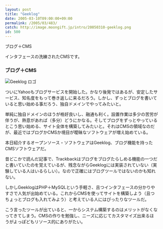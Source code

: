 ```yaml
---
layout: post
title: "Geeklog"
date: 2005-03-10T09:00:00+09:00
permalink: /2005/03/483/
catch: http://image.moongift.jp/intro/20050310-geeklog.png
id: 500
---
```

ブログ＋CMS
  
インタフェースの洗練されたCMSです。  
<!--more-->  

### ブログ＋CMS
  

![Geeklog ロゴ](http://image.moongift.jp/intro/20050310-geeklog.png "Geeklog ロゴ")

  

ついにYahooもブログサービスを開始した。かなり後発ではあるが、安定したサービス、知名度をもって巻き返しに来るだろう。しかし、ずっとブログを書いていると思い始める事だろう、独自ドメインでやってみたいと。

  

単純に独自ドメインのほうが格好良いし、融通も利く。設置作業は多少の苦労が伴うが、熱意があれば（多分）どうにかなる。そしてブログをずっとやっているとこう思い始める、サイト全体を構築してみたいと。それはCMSの領域なのだが、最近ではブログかCMSか境目が曖昧なソフトウェアが増え始めている。

  

本日紹介するオープンソース・ソフトウェアはGeeklog、ブログ機能を持ったCMSソフトウェアだ。

  

昔どこかで読んだ記事で、Trackbackはブログをブログたらしめる機能の一つだと書いていたのを覚えているが、残念ながらGeeklogには実装されていない（実験している人はいるらしい）。なので正確にはブログツールではないのかも知れない。

  

しかしGeeklogはPHP＋MySQLという手軽さ、且つインタフェースの分かりやすさで人気が出始めている。これからCMSを使ってサイトを構築しよう（且つちょっとブログも入れてみよう）と考えている人にはぴったりなツールだ。

  

こう言ったツールが出ていると、一からシステム構築するのはメリットがなくなってきてしまう。CMSの作りを勉強し、ニーズに応じてカスタマイズ出来るほうがよっぽどもリソース的にありがたい。

